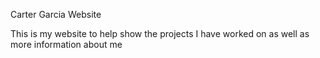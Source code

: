 Carter Garcia Website

This is my website to help show the projects I have worked on as well as more information about me
